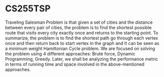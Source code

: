 # CS255TSP
Traveling Salesman Problem is that given a set of cities and the distance between every pair of cities, the problem is to find the shortest possible route that visits every city exactly once and returns to the starting point. To summarize, the problem is to find the shortest path go through each vertex once and then return back to start vertex in the graph and It can be seen as a minimum weight Hamiltonian Cycle problem. We are focused on solving the problem using 4 different approaches: Brute force, Dynamic Programming, Greedy. Later, we shall be analyzing the performance metric in terms of running time and space involved in the above-mentioned approaches.
